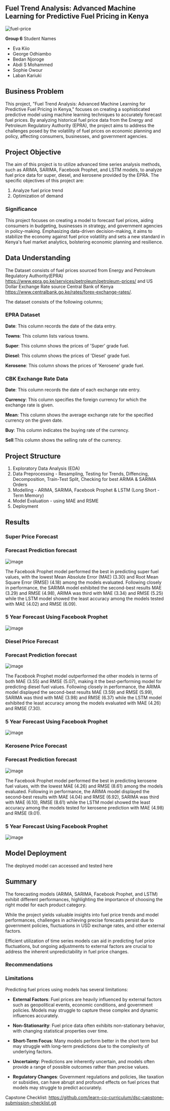 ## Fuel Trend Analysis: Advanced Machine Learning for Predictive Fuel Pricing in Kenya
![fuel-price](https://github.com/Kichimbi/DSFP4P5-G6-Capstone-Project/assets/118848352/e6f6c958-ddeb-4387-a768-946286925400)

**Group 6**
Student Names
* Eva Kiio
* George Odhiambo
* Bedan Njoroge
* Abdi S Mohammed
* Sophie Owour
* Laban Kariuki

## Business Problem 
This project, "Fuel Trend Analysis: Advanced Machine Learning for Predictive Fuel Pricing in Kenya," focuses on creating a sophisticated predictive model using machine learning techniques to accurately forecast fuel prices. By analyzing historical fuel price data from the Energy and Petroleum Regulatory Authority (EPRA), the project aims to address the challenges posed by the volatility of fuel prices on economic planning and policy, affecting consumers, businesses, and government agencies.

## Project Objective
The aim of this project is to utilize advanced time series analysis methods, such as ARIMA, SARIMA, Facebook Prophet, and LSTM models, to analyze fuel price data for super, diesel, and kerosene provided by the EPRA. The specific objectives of this project are:
1. Analyze fuel price trend 
2. Optimization of demand

### Significance
This project focuses on creating a model to forecast fuel prices, aiding consumers in budgeting, businesses in strategy, and government agencies in policy-making. Emphasizing data-driven decision-making, it aims to stabilize the economy against fuel price volatility and sets a new standard in Kenya's fuel market analytics, bolstering economic planning and resilience.



## Data Understanding 

The Dataset consists of fuel prices sourced from Energy and Petroleum Regulatory Authority(EPRA) https://www.epra.go.ke/services/petroleum/petroleum-prices/ and US Dollar Exchange Rate source Central Bank of Kenya https://www.centralbank.go.ke/rates/forex-exchange-rates/. 

The dataset consists of the following columns;

### EPRA Dataset

__Date__: This column records the date of the data entry.

__Towns__: This column lists various towns.

__Super__: This column shows the prices of 'Super' grade fuel.

__Diesel__: This column shows the prices of 'Diesel' grade fuel.

__Kerosene__: This column shows the prices of 'Kerosene' grade fuel.

### CBK Exchange Rate Data

__Date__: This column records the date of each exchange rate entry.

__Currency__: This column specifies the foreign currency for which the exchange rate is given.

__Mean__: This column shows the average exchange rate for the specified currency on the given date. 

__Buy__: This column indicates the buying rate of the currency.

__Sell__:This column shows the selling rate of the currency.

## Project Structure
1. Exploratory Data Analysis (EDA)
2. Data Preprocessing - Resampling, Testing for Trends, Diffencing, Decomposition, Train-Test Split, Checking for best ARIMA & SARIMA Orders
3. Modelling - ARIMA, SARIMA, Facebook Prophet & LSTM (Long Short - Term Memory)
4. Model Evaluation - using MAE and RSME
5. Deployment

## Results

### Super Price Forecast
### Forecast Prediction forecast
![image](https://github.com/Kichimbi/DSFP4P5-G6-Capstone-Project/assets/118848352/aaa812d6-6711-4696-9deb-fc02b5b4cb9d)

The Facebook Prophet model performed the best in predicting super fuel values, with the lowest Mean Absolute Error (MAE) (3.30) and Root Mean Square Error (RMSE) (4.18) among the models evaluated. Following closely in performance, the SARIMA model exhibited the second-best results MAE (3.29) and RMSE (4.98), ARIMA was third with MAE (3.34) and RMSE (5.25) while the LSTM model showed the least accuracy among the models tested with MAE (4.02) and RMSE (6.09).

### 5 Year Forecast Using Facebook Prophet
![image](https://github.com/Kichimbi/DSFP4P5-G6-Capstone-Project/assets/118848352/515d83ca-838d-43ab-af30-2bd9895a0ee1)


### Diesel Price Forecast
### Forecast Prediction forecast
![image](https://github.com/Kichimbi/DSFP4P5-G6-Capstone-Project/assets/118848352/2fc953e9-26c9-47dd-9223-a9a1603aef5c)

The Facebook Prophet model outperformed the other models in terms of both MAE (3.55)  and RMSE (5.07), making it the best-performing model for predicting diesel fuel values. Following closely in performance, the ARIMA model displayed the second-best results MAE (3.59) and RMSE (5.99), SARIMA was third with MAE (3.98) and RMSE (6.37) while the LSTM model exhibited the least accuracy among the models evaluated with MAE (4.26) and RMSE (7.30).

### 5 Year Forecast Using Facebook Prophet
![image](https://github.com/Kichimbi/DSFP4P5-G6-Capstone-Project/assets/118848352/40d3ebf1-ac12-410a-b2b8-3c90919bb3f9)

### Kerosene Price Forecast
### Forecast Prediction forecast
![image](https://github.com/Kichimbi/DSFP4P5-G6-Capstone-Project/assets/118848352/996723b6-3f9f-4666-84ea-3bec9cd51285)

The Facebook Prophet model performed the best in predicting kerosene fuel values, with the lowest MAE (4.26) and RMSE (8.61) among the models evaluated. Following in performance, the ARIMA model displayed the second-best results with MAE (4.04) and RMSE (6.92), SARIMA was third with MAE (6.10), RMSE (8.61) while the LSTM model showed the least accuracy among the models tested for kerosene prediction with MAE (4.98) and RMSE (9.01).

### 5 Year Forecast Using Facebook Prophet
![image](https://github.com/Kichimbi/DSFP4P5-G6-Capstone-Project/assets/118848352/96abdd61-b74a-45b1-ac14-7fa92f295451)

## Model Deployment 
The deployed model can accessed and tested here

## Summary 
The forecasting models (ARIMA, SARIMA, Facebook Prophet, and LSTM) exhibit different performances, highlighting the importance of choosing the right model for each product category.

While the project yields valuable insights into fuel price trends and model performances, challenges in achieving precise forecasts persist due to government policies, fluctuations in USD exchange rates, and other external factors.

Efficient utilization of time series models can aid in predicting fuel price fluctuations, but ongoing adjustments to external factors are crucial to address the inherent unpredictability in fuel price changes.

### Recommendations





### Limitations

Predicting fuel prices using models has several limitations:

- **External Factors**: Fuel prices are heavily influenced by external factors such as geopolitical events, economic conditions, and government policies. Models may struggle to capture these complex and dynamic influences accurately.
  
- **Non-Stationarity**: Fuel price data often exhibits non-stationary behavior, with changing statistical properties over time.
  
- **Short-Term Focus**: Many models perform better in the short term but may struggle with long-term predictions due to the complexity of underlying factors.
  
- **Uncertainty**: Predictions are inherently uncertain, and models often provide a range of possible outcomes rather than precise values.
  
- **Regulatory Changes**: Government regulations and policies, like taxation or subsidies, can have abrupt and profound effects on fuel prices that models may struggle to predict accurately.


Capstone Checklist: https://github.com/learn-co-curriculum/dsc-capstone-submission-checklist.git
